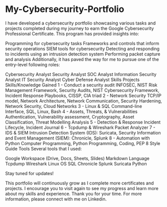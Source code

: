 # My-Cybersecurity-Portfolio

I have developed a cybersecurity portfolio showcasing various tasks and projects completed during my journey to earn the Google Cybersecurity Professional Certificate. This program has provided insights into:

Programming for cybersecurity tasks
Frameworks and controls that inform security operations
SIEM tools for cybersecurity
Detecting and responding to incidents using an intrusion detection system
Performing packet capture and analysis
Additionally, it has paved the way for me to pursue one of the entry-level following roles:

Cybersecurity Analyst
Security Analyst
SOC Analyst
Information Security Analyst
IT Security Analyst
Cyber Defense Analyst
Skills
Projects	Skills/Knowledge Gained
1 - Conduct a security audit	INFOSEC, NIST Risk Management Framework, Security Audits, NIST Cybersecurity Framework, Incident Response Playbooks, CISSP, CIA triad
2 - Network Security	TCP/IP model, Network Architecture, Network Communication, Security Hardening, Network Security, Cloud Networks
3 - Linux & SQL	Command-line Interface, SQL, Linux, Bash
4 - Assets, Threats, & Vulnerabilities	Authentication,  Vulnerability assessment, Cryptography, Asset Classification, Threat Modelling Analysis
5 - Detection & Response	Incident Lifecycle, Incident Journal
6 - Tcpdump & Wireshark	Packet Analyzer
7 - IDS & SIEM	Intrusion Detection System (IDS): Suricata, Security Information and Event Management (SIEM): Chronicle, Splunk
8 - Automation with Python	Computer Programming, Python Programming, Coding, PEP 8 Style Guide
Tools
Several tools that I used:

Google Workspace (Drive, Docs, Sheets, Slides)
Markdown Language
Tcpdump
Wireshark
Linux OS
SQL
Chronicle
Splunk
Suricata
Python

Stay tuned for updates!

This portfolio will continuously grow as I complete more certificates and projects. I encourage you to visit again to see my progress and learn more about my skills and experience. Thank you for your time. For more information, please connect with me on Linkedin.
